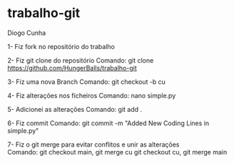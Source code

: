 # trabalho-git
Diogo Cunha

1- Fiz fork no repositório do trabalho 

2- Fiz git clone do repositório
	Comando: git clone https://github.com/HungerBalls/trabalho-git

3- Fiz uma nova Branch
	Comando: git checkout -b cu

4- Fiz alterações nos ficheiros 
	Comando: nano simple.py

5- Adicionei as alterações 
	Comando: git add . 

6- Fiz commit 
	Comando: git commit -m "Added New Coding Lines in simple.py"

7- Fiz o git merge para evitar conflitos e unir as alterações	
	Comando: git checkout main, git merge cu
		 git checkout cu, git merge main

